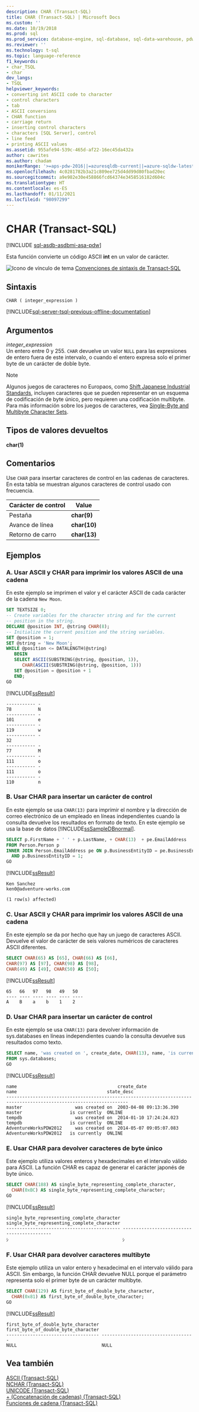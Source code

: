 ```yaml
---
description: CHAR (Transact-SQL)
title: CHAR (Transact-SQL) | Microsoft Docs
ms.custom: ''
ms.date: 10/19/2018
ms.prod: sql
ms.prod_service: database-engine, sql-database, sql-data-warehouse, pdw
ms.reviewer: ''
ms.technology: t-sql
ms.topic: language-reference
f1_keywords:
- char_TSQL
- char
dev_langs:
- TSQL
helpviewer_keywords:
- converting int ASCII code to character
- control characters
- tab
- ASCII conversions
- CHAR function
- carriage return
- inserting control characters
- characters [SQL Server], control
- line feed
- printing ASCII values
ms.assetid: 955afe94-539c-465d-af22-16ec45da432a
author: cawrites
ms.author: chadam
monikerRange: '>=aps-pdw-2016||=azuresqldb-current||=azure-sqldw-latest||>=sql-server-2016||>=sql-server-linux-2017||=azuresqldb-mi-current'
ms.openlocfilehash: 4c0281782b3a21c809ee725d4dd99d80fbad20ec
ms.sourcegitcommit: a9e982e30e458866fcd64374e3458516182d604c
ms.translationtype: HT
ms.contentlocale: es-ES
ms.lasthandoff: 01/11/2021
ms.locfileid: "98097299"
---
```

# <a name="char-transact-sql"></a>CHAR (Transact-SQL)
[!INCLUDE [sql-asdb-asdbmi-asa-pdw](../../includes/applies-to-version/sql-asdb-asdbmi-asa-pdw.md)]

Esta función convierte un código ASCII **int** en un valor de carácter.
  
![Icono de vínculo de tema](../../database-engine/configure-windows/media/topic-link.gif "Icono de vínculo de tema") [Convenciones de sintaxis de Transact-SQL](../../t-sql/language-elements/transact-sql-syntax-conventions-transact-sql.md)
  
## <a name="syntax"></a>Sintaxis  
  
```syntaxsql
CHAR ( integer_expression )  
```  
  
[!INCLUDE[sql-server-tsql-previous-offline-documentation](../../includes/sql-server-tsql-previous-offline-documentation.md)]

## <a name="arguments"></a>Argumentos
*integer_expression*  
Un entero entre 0 y 255. `CHAR` devuelve un valor `NULL` para las expresiones de entero fuera de este intervalo, o cuando el entero expresa solo el primer byte de un carácter de doble byte.

> [!NOTE]
> Algunos juegos de caracteres no Europaos, como [Shift Japanese Industrial Standards](https://www.wikipedia.org/wiki/Shift_JIS), incluyen caracteres que se pueden representar en un esquema de codificación de byte único, pero requieren una codificación multibyte. Para más información sobre los juegos de caracteres, vea [Single-Byte and Multibyte Character Sets](/cpp/c-runtime-library/single-byte-and-multibyte-character-sets). 
  
## <a name="return-types"></a>Tipos de valores devueltos
**char(1)**
  
## <a name="remarks"></a>Comentarios  
Use `CHAR` para insertar caracteres de control en las cadenas de caracteres. En esta tabla se muestran algunos caracteres de control usado con frecuencia.
  
|Carácter de control|Value|  
|---|---|
|Pestaña|**char(9)**|  
|Avance de línea|**char(10)**|  
|Retorno de carro|**char(13)**|  
  
## <a name="examples"></a>Ejemplos  
  
### <a name="a-using-ascii-and-char-to-print-ascii-values-from-a-string"></a>A. Usar ASCII y CHAR para imprimir los valores ASCII de una cadena  
En este ejemplo se imprimen el valor y el carácter ASCII de cada carácter de la cadena `New Moon`.
  
```sql
SET TEXTSIZE 0;  
-- Create variables for the character string and for the current   
-- position in the string.  
DECLARE @position INT, @string CHAR(8);  
-- Initialize the current position and the string variables.  
SET @position = 1;  
SET @string = 'New Moon';  
WHILE @position <= DATALENGTH(@string)  
   BEGIN  
   SELECT ASCII(SUBSTRING(@string, @position, 1)),   
      CHAR(ASCII(SUBSTRING(@string, @position, 1)))  
   SET @position = @position + 1  
   END;  
GO  
```  
  
[!INCLUDE[ssResult](../../includes/ssresult-md.md)]
  
```
----------- -
78          N  
----------- -  
101         e  
----------- -  
119         w  
----------- -  
32  
----------- -  
77          M  
----------- -  
111         o  
----------- -  
111         o  
----------- - 
110         n  
```
  
### <a name="b-using-char-to-insert-a-control-character"></a>B. Usar CHAR para insertar un carácter de control  
En este ejemplo se usa `CHAR(13)` para imprimir el nombre y la dirección de correo electrónico de un empleado en líneas independientes cuando la consulta devuelve los resultados en formato de texto. En este ejemplo se usa la base de datos [!INCLUDE[ssSampleDBnormal](../../includes/sssampledbnormal-md.md)].
  
```sql
SELECT p.FirstName + ' ' + p.LastName, + CHAR(13)  + pe.EmailAddress   
FROM Person.Person p 
INNER JOIN Person.EmailAddress pe ON p.BusinessEntityID = pe.BusinessEntityID  
  AND p.BusinessEntityID = 1;  
GO  
```
  
[!INCLUDE[ssResult](../../includes/ssresult-md.md)]
  
```
Ken Sanchez
ken0@adventure-works.com
  
(1 row(s) affected)
```
  
### <a name="c-using-ascii-and-char-to-print-ascii-values-from-a-string"></a>C. Usar ASCII y CHAR para imprimir los valores ASCII de una cadena  
En este ejemplo se da por hecho que hay un juego de caracteres ASCII. Devuelve el valor de carácter de seis valores numéricos de caracteres ASCII diferentes.
  
```sql
SELECT CHAR(65) AS [65], CHAR(66) AS [66],   
CHAR(97) AS [97], CHAR(98) AS [98],   
CHAR(49) AS [49], CHAR(50) AS [50];  
```
  
[!INCLUDE[ssResult](../../includes/ssresult-md.md)]
  
```
65   66   97   98   49   50  
---- ---- ---- ---- ---- ----  
A    B    a    b    1    2  
```
  
### <a name="d-using-char-to-insert-a-control-character"></a>D. Usar CHAR para insertar un carácter de control  
En este ejemplo se usa `CHAR(13)` para devolver información de sys.databases en líneas independientes cuando la consulta devuelve sus resultados como texto.
  
```sql
SELECT name, 'was created on ', create_date, CHAR(13), name, 'is currently ', state_desc   
FROM sys.databases;  
GO  
```
  
[!INCLUDE[ssResult](../../includes/ssresult-md.md)]
  
```
name                                      create_date               name                                  state_desc  
--------------------------------------------------------------------------------------------------------------------  
master                    was created on  2003-04-08 09:13:36.390   master                  is currently  ONLINE 
tempdb                    was created on  2014-01-10 17:24:24.023   tempdb                  is currently  ONLINE   
AdventureWorksPDW2012     was created on  2014-05-07 09:05:07.083   AdventureWorksPDW2012   is currently  ONLINE 
```

### <a name="e-using-char-to-return-single-byte-characters"></a>E. Usar CHAR para devolver caracteres de byte único  
Este ejemplo utiliza valores enteros y hexadecimales en el intervalo válido para ASCII. La función CHAR es capaz de generar el carácter japonés de byte único.
  
```sql
SELECT CHAR(188) AS single_byte_representing_complete_character, 
  CHAR(0xBC) AS single_byte_representing_complete_character;  
GO  
```
  
[!INCLUDE[ssResult](../../includes/ssresult-md.md)]
  
```
single_byte_representing_complete_character single_byte_representing_complete_character
------------------------------------------- -------------------------------------------
ｼ                                           ｼ                                         
```

### <a name="f-using-char-to-return-multibyte-characters"></a>F. Usar CHAR para devolver caracteres multibyte  
Este ejemplo utiliza un valor entero y hexadecimal en el intervalo válido para ASCII. Sin embargo, la función CHAR devuelve NULL porque el parámetro representa solo el primer byte de un carácter multibyte.
  
```sql
SELECT CHAR(129) AS first_byte_of_double_byte_character, 
  CHAR(0x81) AS first_byte_of_double_byte_character;  
GO  
```
  
[!INCLUDE[ssResult](../../includes/ssresult-md.md)]
  
```
first_byte_of_double_byte_character first_byte_of_double_byte_character
----------------------------------- -----------------------------------
NULL                                NULL                                         
```
  
## <a name="see-also"></a>Vea también
 [ASCII &#40;Transact-SQL&#41;](../../t-sql/functions/ascii-transact-sql.md)  
 [NCHAR &#40;Transact-SQL&#41;](../../t-sql/functions/nchar-transact-sql.md)  
 [UNICODE &#40;Transact-SQL&#41;](../../t-sql/functions/unicode-transact-sql.md)  
 [+ &#40;Concatenación de cadenas&#41; &#40;Transact-SQL&#41;](../../t-sql/language-elements/string-concatenation-transact-sql.md)  
 [Funciones de cadena &#40;Transact-SQL&#41;](../../t-sql/functions/string-functions-transact-sql.md)
  
  

